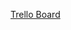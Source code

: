 [Trello Board](https://trello.com/b/OWZRAP5j/blockone)


<!--stackedit_data:
eyJoaXN0b3J5IjpbMjA5Mjc3NzYzN119
-->